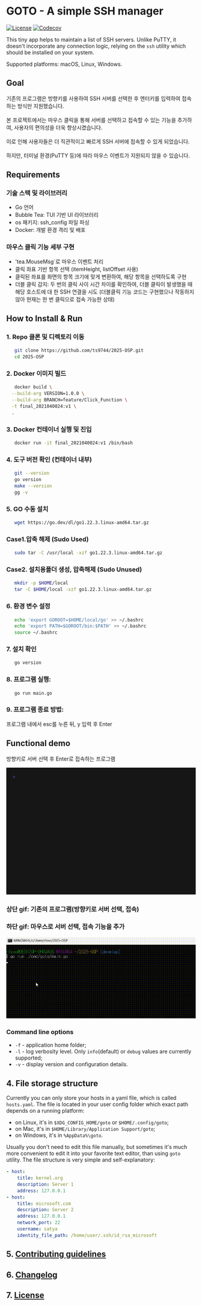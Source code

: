 # GOTO - A simple SSH manager #

[![License](https://img.shields.io/badge/license-MIT-blue.svg?style=flat-square)](https://raw.githubusercontent.com/grafviktor/goto/master/LICENSE)
[![Codecov](https://codecov.io/gh/grafviktor/goto/branch/develop/graph/badge.svg?token=tTyTsuCvNb)](https://codecov.io/gh/grafviktor/goto)

This tiny app helps to maintain a list of SSH servers. Unlike PuTTY, it doesn't incorporate any connection logic, relying on the `ssh` utility which should be installed on your system.

Supported platforms: macOS, Linux, Windows.

## Goal ##

  기존의 프로그램은 방향키를 사용하여 SSH 서버를 선택한 후 엔터키를 입력하여 접속하는 방식만 지원했습니다. <br><br>본 프로젝트에서는 마우스 클릭을 통해 서버를 선택하고 접속할 수 있는 기능을 추가하여, 사용자의 편의성을 더욱 향상시켰습니다. <br><br>이로 인해 사용자들은 더 직관적이고 빠르게 SSH 서버에 접속할 수 있게 되었습니다. <br><br>하지만, 터미널 환경(PuTTY 등)에 따라 마우스 이벤트가 지원되지 않을 수 있습니다.


## Requirements ##

### 기술 스택 및 라이브러리
- Go 언어
- Bubble Tea: TUI 기반 UI 라이브러리
- os 패키지: ssh_config 파일 파싱
- Docker: 개발 환경 격리 및 배포

### 마우스 클릭 기능 세부 구현
- 'tea.MouseMsg`로 마우스 이벤트 처리
- 클릭 좌표 기반 항목 선택 (itemHeight, listOffset 사용)
- 클릭된 좌표를 화면의 항목 크기에 맞게 변환하여, 해당 항목을 선택하도록 구현
- 더블 클릭 감지: 두 번의 클릭 사이 시간 차이를 확인하여, 더블 클릭이 발생했을 때 해당 호스트에 대   한 SSH 연결을 시도
(더블클릭 기능 코드는 구현했으나 작동하지 않아 현재는 한 번 클릭으로 접속 가능한 상태)

## How to Install & Run ##

### 1. Repo 클론 및 디렉토리 이동
```bash
   git clone https://github.com/ts9744/2025-OSP.git
   cd 2025-OSP
```
   
### 2. Docker 이미지 빌드
```bash
   docker build \
  --build-arg VERSION=1.0.0 \
  --build-arg BRANCH=feature/Click_Function \
  -t final_2021040024:v1 \
  .
```  
### 3. Docker 컨테이너 실행 및 진입
```bash
   docker run -it final_2021040024:v1 /bin/bash
```
### 4. 도구 버전 확인 (컨테이너 내부)
```bash
   git --version
   go version
   make --version
   gg -v
```
### 5. GO 수동 설치
```bash
   wget https://go.dev/dl/go1.22.3.linux-amd64.tar.gz
```
### Case1.압축 해제 (Sudo Used)
```bash
   sudo tar -C /usr/local -xzf go1.22.3.linux-amd64.tar.gz
```
### Case2. 설치용폴더 생성, 압축해제 (Sudo Unused)
```bash
   mkdir -p $HOME/local
   tar -C $HOME/local -xzf go1.22.3.linux-amd64.tar.gz
```
### 6. 환경 변수 설정
```bash
   echo 'export GOROOT=$HOME/local/go' >> ~/.bashrc
   echo 'export PATH=$GOROOT/bin:$PATH' >> ~/.bashrc
   source ~/.bashrc
```
### 7. 설치 확인
```bash
   go version
```
### 8. 프로그램 실행:
```bash
   go run main.go
```
### 9. 프로그램 종료 방법:
   프로그램 내에서 esc를 누른 뒤, y 입력 후 Enter



## Functional demo ##
방향키로 서버 선택 후 Enter로 접속하는 프로그램

![Shows how to open ssh session using goto](demo/edit_and_connect.gif)

### 상단 gif: 기존의 프로그램(방향키로 서버 선택, 접속)  

### 하단 gif: 마우스로 서버 선택, 접속 기능을 추가

![osp 실행 화면](ospvideo.gif)

### Command line options ###

* `-f` - application home folder;
* `-l` - log verbosity level. Only `info`(default) or `debug` values are currently supported;
* `-v` - display version and configuration details.

## 4. File storage structure ##

Currently you can only store your hosts in a yaml file, which is called `hosts.yaml`. The file is located in your user config folder which exact path depends on a running platform:

* on Linux, it's in `$XDG_CONFIG_HOME/goto` or `$HOME/.config/goto`;
* on Mac, it's in `$HOME/Library/Application Support/goto`;
* on Windows, it's in `%AppData%\goto`.

Usually you don't need to edit this file manually, but sometimes it's much more convenient to edit it into your favorite text editor, than using `goto` utility. The file structure is very simple and self-explanatory:

```yaml
- host:
    title: kernel.org
    description: Server 1
    address: 127.0.0.1
- host:
    title: microsoft.com
    description: Server 2
    address: 127.0.0.1
    network_port: 22
    username: satya
    identity_file_path: /home/user/.ssh/id_rsa_microsoft
```

## 5. [Contributing guidelines](CONTRIBUTING.md) ##

## 6. [Changelog](CHANGELOG.md) ##

## 7. [License](LICENSE) ##
